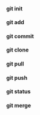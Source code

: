#### git init


#### git add


#### git commit


#### git clone


#### git pull


#### git push


#### git status


#### git merge



